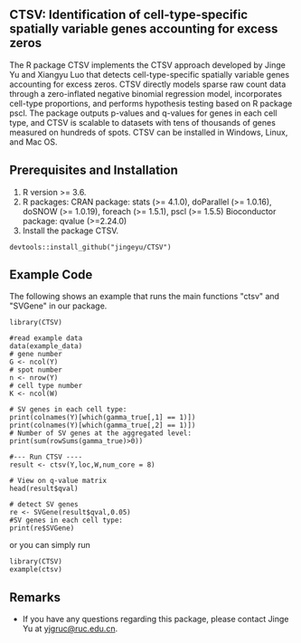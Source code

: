 ## CTSV: Identification of cell-type-specific spatially variable genes accounting for excess zeros

The R package CTSV implements the CTSV approach developed by Jinge Yu and Xiangyu Luo that detects cell-type-specific spatially variable genes accounting for excess zeros. CTSV directly models sparse raw count data through a zero-inflated negative binomial regression model, incorporates cell-type proportions, and performs hypothesis testing based on R package pscl. The package outputs p-values and q-values for genes in each cell type, and CTSV is scalable to datasets with tens of thousands of genes measured on hundreds of spots. CTSV can be installed in Windows, Linux, and Mac OS. 


## Prerequisites and Installation

1. R version >= 3.6.
2. R packages: 
CRAN package: stats (>= 4.1.0), doParallel (>= 1.0.16), doSNOW (>= 1.0.19), foreach (>= 1.5.1), pscl (>= 1.5.5)
Bioconductor package: qvalue (>=2.24.0)
3. Install the package CTSV.

```
devtools::install_github("jingeyu/CTSV")
```


## Example Code
The following shows an example that runs the main functions "ctsv" and "SVGene" in our package. 

``` {r, eval=FALSE}
library(CTSV)

#read example data
data(example_data)
# gene number
G <- ncol(Y)
# spot number
n <- nrow(Y)
# cell type number
K <- ncol(W)

# SV genes in each cell type:
print(colnames(Y)[which(gamma_true[,1] == 1)])
print(colnames(Y)[which(gamma_true[,2] == 1)])
# Number of SV genes at the aggregated level:
print(sum(rowSums(gamma_true)>0))

#--- Run CTSV ----
result <- ctsv(Y,loc,W,num_core = 8)

# View on q-value matrix
head(result$qval)

# detect SV genes
re <- SVGene(result$qval,0.05)
#SV genes in each cell type:
print(re$SVGene)
```
or you can simply run
``` {r, eval=FALSE}
library(CTSV)
example(ctsv)
```

## Remarks
* If you have any questions regarding this package, please contact Jinge Yu at yjgruc@ruc.edu.cn.

